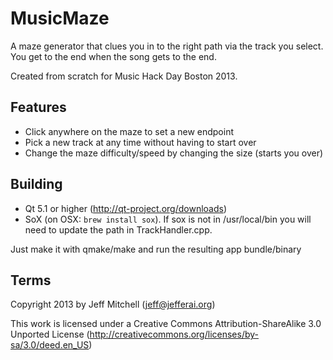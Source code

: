 MusicMaze
====================
A maze generator that clues you in to the right path via the track you
select. You get to the end when the song gets to the end.

Created from scratch for Music Hack Day Boston 2013.

Features
--------------------
* Click anywhere on the maze to set a new endpoint
* Pick a new track at any time without having to start over
* Change the maze difficulty/speed by changing the size (starts you
  over)

Building
-------------------
* Qt 5.1 or higher (http://qt-project.org/downloads)
* SoX (on OSX: `brew install sox`). If sox is not in /usr/local/bin you
  will need to update the path in TrackHandler.cpp.

Just make it with qmake/make and run the resulting app bundle/binary

Terms
-------------------
Copyright 2013 by Jeff Mitchell (<jeff@jefferai.org>)

This work is licensed under a Creative Commons Attribution-ShareAlike
3.0 Unported License (<http://creativecommons.org/licenses/by-sa/3.0/deed.en_US>)
